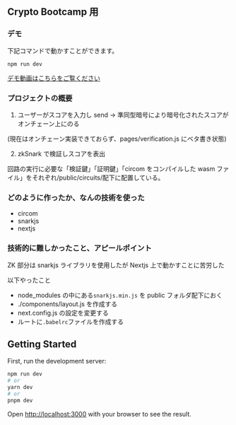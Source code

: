 ## Crypto Bootcamp 用

### デモ

下記コマンドで動かすことができます。

`npm run dev`

[デモ動画はこちらをご覧ください](https://www.youtube.com/watch?v=eYzm8xuT9zE)

### プロジェクトの概要

1. ユーザーがスコアを入力し send -> 準同型暗号により暗号化されたスコアがオンチェーン上にのる

(現在はオンチェーン実装できておらず、pages/verification.js にベタ書き状態)

2. zkSnark で検証しスコアを表出

回路の実行に必要な「検証鍵」「証明鍵」「circom をコンパイルした wasm ファイル」をそれぞれ/public/circuits/配下に配置している。

### どのように作ったか、なんの技術を使った

- circom
- snarkjs
- nextjs

### 技術的に難しかったこと、アピールポイント

ZK 部分は snarkjs ライブラリを使用したが Nextjs 上で動かすことに苦労した

以下やったこと

- node_modules の中にある`snarkjs.min.js` を public フォルダ配下におく
- ./components/layout.js を作成する
- next.config.js の設定を変更する
- ルートに`.babelrc`ファイルを作成する

## Getting Started

First, run the development server:

```bash
npm run dev
# or
yarn dev
# or
pnpm dev
```

Open [http://localhost:3000](http://localhost:3000) with your browser to see the result.
